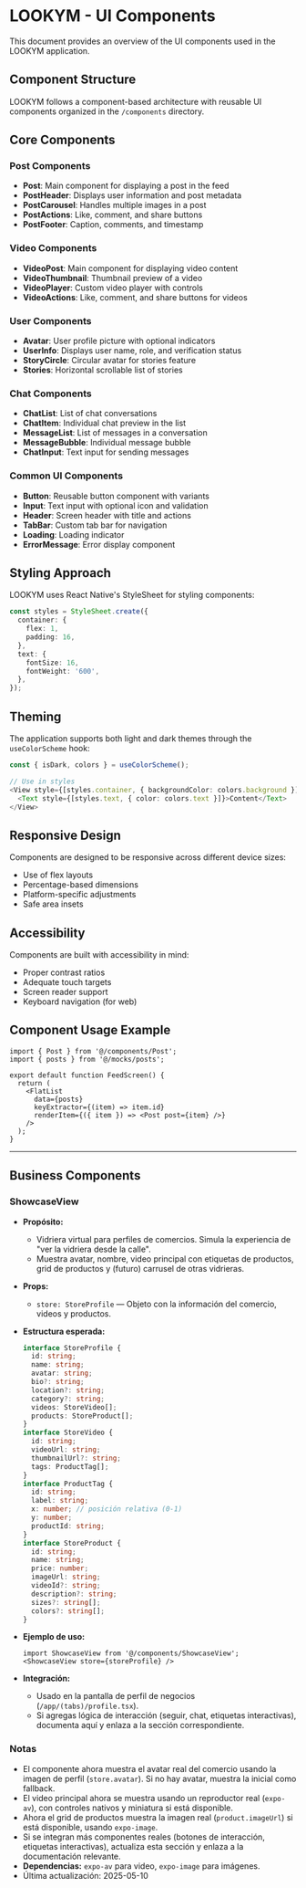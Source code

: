 # LOOKYM - UI Components

This document provides an overview of the UI components used in the LOOKYM application.

## Component Structure

LOOKYM follows a component-based architecture with reusable UI components organized in the `/components` directory.

## Core Components

### Post Components

- **Post**: Main component for displaying a post in the feed
- **PostHeader**: Displays user information and post metadata
- **PostCarousel**: Handles multiple images in a post
- **PostActions**: Like, comment, and share buttons
- **PostFooter**: Caption, comments, and timestamp

### Video Components

- **VideoPost**: Main component for displaying video content
- **VideoThumbnail**: Thumbnail preview of a video
- **VideoPlayer**: Custom video player with controls
- **VideoActions**: Like, comment, and share buttons for videos

### User Components

- **Avatar**: User profile picture with optional indicators
- **UserInfo**: Displays user name, role, and verification status
- **StoryCircle**: Circular avatar for stories feature
- **Stories**: Horizontal scrollable list of stories

### Chat Components

- **ChatList**: List of chat conversations
- **ChatItem**: Individual chat preview in the list
- **MessageList**: List of messages in a conversation
- **MessageBubble**: Individual message bubble
- **ChatInput**: Text input for sending messages

### Common UI Components

- **Button**: Reusable button component with variants
- **Input**: Text input with optional icon and validation
- **Header**: Screen header with title and actions
- **TabBar**: Custom tab bar for navigation
- **Loading**: Loading indicator
- **ErrorMessage**: Error display component

## Styling Approach

LOOKYM uses React Native's StyleSheet for styling components:

```typescript
const styles = StyleSheet.create({
  container: {
    flex: 1,
    padding: 16,
  },
  text: {
    fontSize: 16,
    fontWeight: '600',
  },
});
```

## Theming

The application supports both light and dark themes through the `useColorScheme` hook:

```typescript
const { isDark, colors } = useColorScheme();

// Use in styles
<View style={[styles.container, { backgroundColor: colors.background }]}>
  <Text style={[styles.text, { color: colors.text }]}>Content</Text>
</View>
```

## Responsive Design

Components are designed to be responsive across different device sizes:

- Use of flex layouts
- Percentage-based dimensions
- Platform-specific adjustments
- Safe area insets

## Accessibility

Components are built with accessibility in mind:

- Proper contrast ratios
- Adequate touch targets
- Screen reader support
- Keyboard navigation (for web)

## Component Usage Example

```tsx
import { Post } from '@/components/Post';
import { posts } from '@/mocks/posts';

export default function FeedScreen() {
  return (
    <FlatList
      data={posts}
      keyExtractor={(item) => item.id}
      renderItem={({ item }) => <Post post={item} />}
    />
  );
}
```

---

## Business Components

### ShowcaseView

- **Propósito:**
  - Vidriera virtual para perfiles de comercios. Simula la experiencia de "ver la vidriera desde la calle".
  - Muestra avatar, nombre, video principal con etiquetas de productos, grid de productos y (futuro) carrusel de otras vidrieras.

- **Props:**
  - `store: StoreProfile` — Objeto con la información del comercio, videos y productos.

- **Estructura esperada:**

  ```typescript
  interface StoreProfile {
    id: string;
    name: string;
    avatar: string;
    bio?: string;
    location?: string;
    category?: string;
    videos: StoreVideo[];
    products: StoreProduct[];
  }
  interface StoreVideo {
    id: string;
    videoUrl: string;
    thumbnailUrl?: string;
    tags: ProductTag[];
  }
  interface ProductTag {
    id: string;
    label: string;
    x: number; // posición relativa (0-1)
    y: number;
    productId: string;
  }
  interface StoreProduct {
    id: string;
    name: string;
    price: number;
    imageUrl: string;
    videoId?: string;
    description?: string;
    sizes?: string[];
    colors?: string[];
  }
  ```

- **Ejemplo de uso:**

  ```tsx
  import ShowcaseView from '@/components/ShowcaseView';
  <ShowcaseView store={storeProfile} />
  ```

- **Integración:**
  - Usado en la pantalla de perfil de negocios (`/app/(tabs)/profile.tsx`).
  - Si agregas lógica de interacción (seguir, chat, etiquetas interactivas), documenta aquí y enlaza a la sección correspondiente.

### Notas

- El componente ahora muestra el avatar real del comercio usando la imagen de perfil (`store.avatar`). Si no hay avatar, muestra la inicial como fallback.
- El video principal ahora se muestra usando un reproductor real (`expo-av`), con controles nativos y miniatura si está disponible.
- Ahora el grid de productos muestra la imagen real (`product.imageUrl`) si está disponible, usando `expo-image`.
- Si se integran más componentes reales (botones de interacción, etiquetas interactivas), actualiza esta sección y enlaza a la documentación relevante.
- **Dependencias:** `expo-av` para video, `expo-image` para imágenes.
- Última actualización: 2025-05-10
